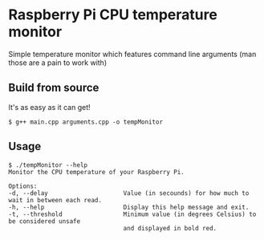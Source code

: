 # Raspberry Pi CPU temperature monitor
Simple temperature monitor which features command line arguments (man those are a pain to work with)

## Build from source
It's as easy as it can get!
```
$ g++ main.cpp arguments.cpp -o tempMonitor
```

## Usage
```
$ ./tempMonitor --help
Monitor the CPU temperature of your Raspberry Pi.

Options:
-d, --delay                     Value (in secounds) for how much to wait in between each read.
-h, --help                      Display this help message and exit.
-t, --threshold                 Minimum value (in degrees Celsius) to be considered unsafe
                                and displayed in bold red.
```